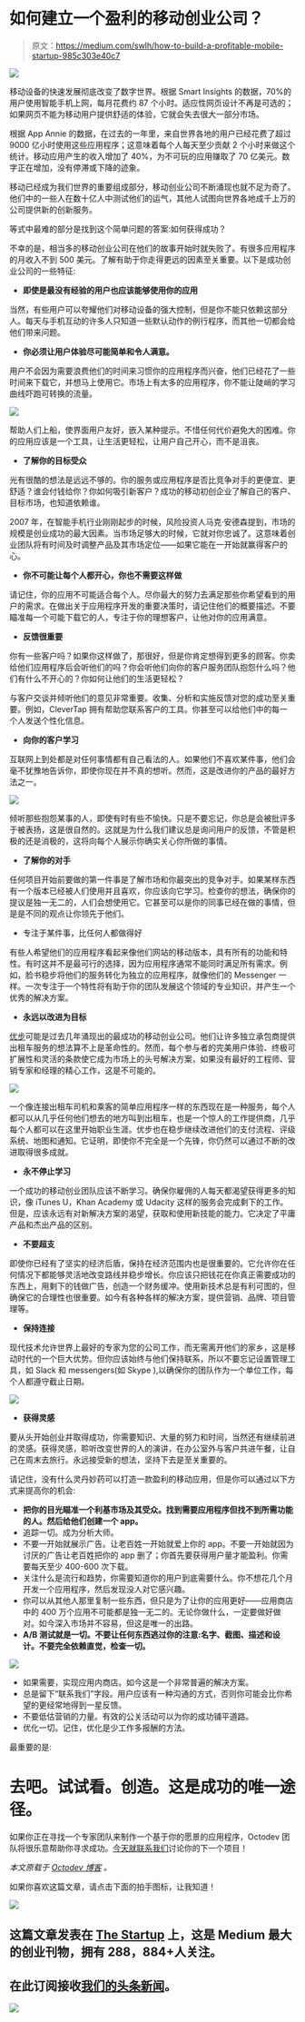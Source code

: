 # 如何建立一个盈利的移动创业公司？

> 原文：<https://medium.com/swlh/how-to-build-a-profitable-mobile-startup-985c303e40c7>

![](img/cab40b0f6e501e3b74b6e2b8b59b3bcb.png)

移动设备的快速发展彻底改变了数字世界。根据 Smart Insights 的数据，70%的用户使用智能手机上网，每月花费约 87 个小时。适应性网页设计不再是可选的；如果网页不能为移动用户提供舒适的体验，它就会失去很大一部分市场。

根据 App Annie 的数据，在过去的一年里，来自世界各地的用户已经花费了超过 9000 亿小时使用这些应用程序；这意味着每个人每天至少贡献 2 个小时来做这个统计。移动应用产生的收入增加了 40%，为不可玩的应用赚取了 70 亿美元。数字正在增加，没有停滞或下降的迹象。

移动已经成为我们世界的重要组成部分，移动创业公司不断涌现也就不足为奇了。他们中的一些人在数十亿人中测试他们的运气，其他人试图向世界各地成千上万的公司提供新的创新服务。

等式中最难的部分是找到这个简单问题的答案:如何获得成功？

不幸的是，相当多的移动创业公司在他们的故事开始时就失败了。有很多应用程序的月收入不到 500 美元。了解有助于你走得更远的因素至关重要。以下是成功创业公司的一些特征:

*   **即使是最没有经验的用户也应该能够使用你的应用**

当然，有些用户可以夸耀他们对移动设备的强大控制，但是你不能只依赖这部分人。每天与手机互动的许多人只知道一些默认动作的例行程序，而其他一切都会给他们带来问题。

*   **你必须让用户体验尽可能简单和令人满意。**

用户不会因为需要浪费他们的时间来习惯你的应用程序而兴奋，他们已经花了一些时间来下载它，并想马上使用它。市场上有太多的应用程序，你不能让陡峭的学习曲线吓跑可转换的流量。

![](img/33f820c27a5e82e758ab08381440a817.png)

帮助人们上船，使界面用户友好，嵌入某种提示。不惜任何代价避免大的困难。你的应用应该是一个工具，让生活更轻松，让用户自己开心，而不是沮丧。

*   **了解你的目标受众**

光有很酷的想法是远远不够的。你的服务或应用程序是否比竞争对手的更便宜、更舒适？谁会付钱给你？你如何吸引新客户？成功的移动初创企业了解自己的客户、目标市场，也知道依赖谁。

2007 年，在智能手机行业刚刚起步的时候，风险投资人马克·安德森提到，市场的规模是创业成功的最大因素。当市场足够大的时候，它就对你忠诚了。这意味着创业团队将有时间及时调整产品及其市场定位——如果它能在一开始就赢得客户的心。

*   **你不可能让每个人都开心，你也不需要这样做**

请记住，你的应用不可能适合每个人。尽你最大的努力去满足那些你希望看到的用户的需求。在做出关于应用程序开发的重要决策时，请记住他们的概要描述。不要瞄准每一个可能下载它的人，专注于你的理想客户，让他对你的应用满意。

*   **反馈很重要**

你有一些客户吗？如果你这样做了，那很好，但是你肯定想得到更多的顾客。你卖给他们应用程序后会听他们的吗？你会听他们向你的客户服务团队抱怨什么吗？他们有什么不开心的？你如何让他们的生活更轻松？

与客户交谈并倾听他们的意见非常重要。收集、分析和实施反馈对您的成功至关重要。例如，CleverTap 拥有帮助您联系客户的工具。你甚至可以给他们中的每一个人发送个性化信息。

*   **向你的客户学习**

互联网上到处都是对任何事情都有自己看法的人。如果他们不喜欢某件事，他们会毫不犹豫地告诉你，即使你现在并不真的想听。然而，这是改进你的产品的最好方法之一。

![](img/81394737247c43524f546d9cdf7e228f.png)

倾听那些抱怨某事的人，即使有时有些不愉快。只是不要忘记，你总是会被批评多于被表扬，这是很自然的。这就是为什么我们建议总是询问用户的反馈，不管是积极的还是消极的，这将向每个人展示你确实关心你所做的事情。

*   **了解你的对手**

任何项目开始前要做的第一件事是了解市场和你最突出的竞争对手。如果某样东西有一个版本已经被人们使用并且喜欢，你应该向它学习。检查你的想法，确保你的提议是独一无二的，人们会想使用它。它甚至可以是你的同事已经在做的事情，但是是不同的观点让你领先于他们。

*   专注于某件事，比任何人都做得好

有些人希望他们的应用程序看起来像他们网站的移动版本，具有所有的功能和特性。有时这并不是最可行的选择，因为应用程序通常不能同时满足所有需求。例如，脸书稳步将他们的服务转化为独立的应用程序，就像他们的 Messenger 一样。一次专注于一个特性将有助于你的团队发展这个领域的专业知识，并产生一个优秀的解决方案。

*   **永远以改进为目标**

[优步](https://octodev.net/how-uber-was-made/)可能是过去几年涌现出的最成功的移动创业公司。他们让许多独立承包商提供出租车服务的想法算不上是革命性的。然而，每个参与者的完美用户体验、终极可扩展性和灵活的条款使它成为市场上的头号解决方案，如果没有最好的工程师、营销专家和经理的精心工作，这是不可能的。

![](img/72c9c1176301b5c8acb6f8fb2c819cd5.png)

一个像连接出租车司机和乘客的简单应用程序一样的东西现在是一种服务，每个人都可以从几乎任何他们想去的地方叫到出租车，也是一个惊人的工作提供商，几乎每个人都可以在这里开始职业生涯。优步也在稳步继续改进他们的支付流程、评级系统、地图和通知。它证明，即使你不完全是一个先锋，你仍然可以通过不断的改进取得很多成就。

*   **永不停止学习**

一个成功的移动创业团队应该不断学习。确保你雇佣的人每天都渴望获得更多的知识，像 iTunes U，Khan Academy 或 Udacity 这样的服务会完成剩下的工作。但是，应该永远有对新解决方案的渴望，获取和使用新技能的能力。它决定了平庸产品和杰出产品的区别。

*   **不要超支**

即使你已经有了坚实的经济后盾，保持在经济范围内也是很重要的。它允许你在任何情况下都能够灵活地改变路线并稳步增长。你应该只把钱花在你真正需要成功的东西上，用剩下的钱做广告，创造一个财务缓冲。使用新技术总是有利可图的，但确保它的合理性也很重要。如今有各种各样的解决方案，提供营销、品牌、项目管理等。

*   **保持连接**

现代技术允许世界上最好的专家为您的公司工作，而无需离开他们的家乡，这是移动时代的一个巨大优势。但你应该始终与他们保持联系，所以不要忘记设置管理工具，如 Slack 和 messengers(如 Skype ),以确保你的团队作为一个单位工作，每个人都遵守截止日期。

![](img/8ee03ee69ba49303e5b35174c41ae787.png)

*   **获得灵感**

要从头开始创业并取得成功，你需要知识、大量的努力和时间，当然还有继续前进的灵感。获得灵感，聆听改变世界的人的演讲，在办公室外与客户共进午餐，让自己在周末去旅行。永远接受新的想法，坚持下去是至关重要的。

请记住，没有什么灵丹妙药可以打造一款盈利的移动应用，但是你可以通过以下方式来提高你的机会:

*   **把你的目光瞄准一个利基市场及其受众。找到需要应用程序但找不到所需功能的人。然后给他们创建一个 app。**
*   追踪一切。成为分析大师。
*   不要一开始就展示广告。让老百姓一开始就爱上你的 app。不要一开始就因为讨厌的广告让老百姓把你的 app 删了；你首先要获得用户量才能盈利。你需要每天至少 400-600 次下载。
*   关注什么是流行和趋势，你需要知道你的用户到底需要什么。你不想花几个月开发一个应用程序，然后发现没人对它感兴趣。
*   你可以从其他人那里复制一些东西，但只是为了让你的应用更好——应用商店中的 400 万个应用不可能都是独一无二的。无论你做什么，一定要做好做对。如今深入市场并不容易，但这是唯一的出路。
*   **A/B 测试就是一切。不要让任何东西逃过你的注意:名字、截图、描述和设计。不要完全依赖直觉，检查一切。**

![](img/c34a7ebb80c788de797b9b4b2db7ddd3.png)

*   如果需要，实现应用内商店。如今这是一个非常普遍的解决方案。
*   总是留下“联系我们”字段。用户应该有一种沟通的方式，否则你可能会比你希望的更经常地得到一星反馈。
*   不要低估营销的力量。有效的公关活动可以为你的成功铺平道路。
*   优化一切。记住，优化是少工作多报酬的方法。

最重要的是:

# 去吧。试试看。创造。这是成功的唯一途径。

如果你正在寻找一个专家团队来制作一个基于你的愿景的应用程序，Octodev 团队将很乐意帮助你寻求成功。[今天就联系我们](https://octodev.net/contact-us/)讨论你的下一个项目！

*本文原载于* [*Octodev 博客*](https://octodev.net/blog/) *。*

如果你喜欢这篇文章，请点击下面的拍手图标，让我知道！

![](img/731acf26f5d44fdc58d99a6388fe935d.png)

## 这篇文章发表在 [The Startup](https://medium.com/swlh) 上，这是 Medium 最大的创业刊物，拥有 288，884+人关注。

## 在此订阅接收[我们的头条新闻](http://growthsupply.com/the-startup-newsletter/)。

![](img/731acf26f5d44fdc58d99a6388fe935d.png)